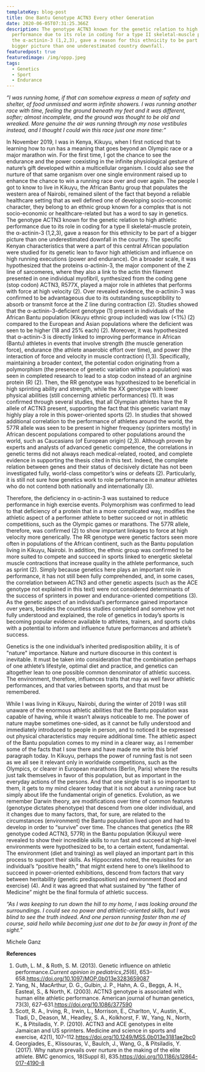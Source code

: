```yaml
---
templateKey: blog-post
title: One Bantu Genotype ACTN3 Every other Generation
date: 2020-06-05T07:31:25.366Z
description: The genotype ACTN3 known for the genetic relation to high athletic
  performance due to its role in coding for a type II skeletal-muscle protein,
  the α-actinin-3 (1,2,3), gave a reason for this ethnicity to be part of a
  bigger picture than one underestimated country downfall.
featuredpost: true
featuredimage: /img/oppp.jpeg
tags:
  - Genetics
  - Sport
  - Endurance
---
```

*“I was running home, if that can somehow express a mean of safety and shelter, of food unmissed and worm infinite showers. I was running another race with time, feeling the ground beneath my feet and it was different, softer; almost incomplete, and the ground was thought to be old and wreaked. More genuine the air was running through my nose vestibules instead, and I thought I could win this race just one more time:”*

In November 2019, I was in Kenya, Kikuyu, when I first noticed that to learning how to run has a meaning that goes beyond an Olympic race or a major marathon win. For the first time, I got the chance to see the endurance and the power coexisting in the infinite physiological gesture of nature’s gift developed within a multicellular organism. I could also see the nurture of that same organism over one single environment raised up to enhance the chance to win a running race over and over again.                                                                                                                               The people I got to know to live in Kikuyu, the African Bantu group that populates the western area of Nairobi, remained silent of the fact that beyond a reliable healthcare setting that as well defined one of developing socio-economic character, they belong to an ethnic group known for a complex that is not socio-economic or healthcare-related but has a word to say in genetics.                        The genotype ACTN3 known for the genetic relation to high athletic performance due to its role in coding for a type II skeletal-muscle protein, the α-actinin-3 (1,2,3), gave a reason for this ethnicity to be part of a bigger picture than one underestimated downfall in the country.                                                                   The specific Kenyan characteristics that were a part of this central African population were studied for its genetic lean to favor high athleticism and influence on high running executions (power and endurance).                                                On a broader scale, it was hypothesized that the proteins α-actinin-3, the major component of the Z line of sarcomeres, where they also a link to the actin thin filament presented in one individual myofibril, synthesized from the coding gene (stop codon) ACTN3, R577X, played a major role in athletes that performs with force at high velocity (2). Over revealed evidence, the α-actinin-3 was confirmed to be advantageous due to its outstanding susceptibility to absorb or transmit force at the Z line during contraction (2).                                                              Studies showed that the α-actinin-3-deficient genotype (1) present in individuals of the African Bantu population (Kikuyu ethnic group included) was low (<1%) (2) compared to the European and Asian populations where the deficient was seen to be higher (18 and 25% each) (2). Moreover, it was hypothesized that α-actinin-3 is directly linked to improving performance in African (Bantu) athletes in events that involve strength (the muscle generation force), endurance (the athlete anaerobic effort over time), and power (the interaction of force and velocity in muscle contraction) (1,3).                                                                                                      Specifically, maintaining a broader context, the potential codon originating from a polymorphism (the presence of genetic variation within a population) was seen in completed research to lead to a stop codon instead of an arginine protein (R) (2). Then, the RR genotype was hypothesized to be beneficial in high sprinting ability and strength, while the XX genotype with lower physical abilities (still concerning athletic performances) (1). It was confirmed through several studies, that all Olympian athletes have the R allele of ACTN3 present, supporting the fact that this genetic variant may highly play a role in this power-oriented sports (2).            In studies that showed additional correlation to the performance of athletes around the world, the 577R allele was seen to be present in higher frequency (sprinters mostly) in African descent populations compared to other populations around the world, such as Caucasians (of European origin) (2,3).                              Although proven by experts and analysts of advanced genetic competence, the correlations in genetic terms did not always reach medical-related, rooted, and complete evidence in supporting the thesis cited in this text. Indeed, the complete relation between genes and their status of decisively dictate has not been investigated fully, world-class competitor’s wins or defeats (2). Particularly, it is still not sure how genetics work to role performance in amateur athletes who do not contend both nationally and internationally (3).

Therefore, the deficiency in α-actinin-3 was sustained to reduce performance in high exercise events. Polymorphism was confirmed to lead to that deficiency of a protein that in a more complicated way, modifies the athletic aspect of a performer athlete to better succeed or not in athletic competitions, such as the Olympic games or marathons. The 577R allele, therefore, was confirmed (2) to show important linkages to force at high velocity more generically.                           The RR genotype were genetic factors seen more often in populations of the African continent, such as the Bantu population living in Kikuyu, Nairobi. In addition, the ethnic group was confirmed to be more suited to compete and succeed in sports linked to energetic skeletal muscle contractions that increase quality in the athlete performance, such as sprint (2).                                                Simply because genetics here plays an important role in performance, it has not still been fully comprehended, and, in some cases, the correlation between ACTN3 and other genetic aspects (such as the ACE genotype not explained in this text) were not considered determinants of the success of sprinters in power and endurance-oriented competitions (3).                                                                             As the genetic aspect of an individual’s performance gained importance over years, besides the countless studies completed and somehow yet not fully understood and explained, the role of genetics in today’s sports is becoming popular evidence available to athletes, trainers, and sports clubs with a potential to inform and influence future performances and athlete’s success.

Genetics is the one individual’s inherited predisposition ability, it is of "nature" importance. Nature and nurture discourse in this context is inevitable. It must be taken into consideration that the combination perhaps of one athlete’s lifestyle, optimal diet and practice, and genetics can altogether lean to one possible common denominator of athletic success. The environment, therefore, influences traits that may as well favor athletic performances, and that varies between sports, and that must be remembered.                                                                        

While I was living in Kikuyu, Nairobi, during the winter of 2019 I was still unaware of the enormous athletic abilities that the Bantu population was capable of having, while it wasn’t always noticeable to me.                                                                           The power of nature maybe sometimes one-sided, as it cannot be fully understood and immediately introduced to people in person, and to noticed it be expressed out physical characteristics may require additional time. The athletic aspect of the Bantu population comes to my mind in a clearer way, as I remember some of the facts that I sow there and have made me write this brief paragraph today.                                                                                                                                      In Kikuyu, perhaps the power of running fast is not seen as we all see it relevant only in worldwide competitions, such as the Olympics, or clearer in European marathons (Berlin, Paris) where the results just talk themselves in favor of this population, but as important in the everyday actions of the persons. And that one single trait is so important to them, it gets to my mind clearer today that it is not about a running race but simply about life the fundamental origin of genetics. Evolution, as we remember Darwin theory, are modifications over time of common features (genotype dictates phenotype) that descend from one older individual, and it changes due to many factors, that, for sure, are related to the circumstances (environment) the Bantu population lived upon and had to develop in order to “survive” over time.                                                                                         The chances that genetics (the RR genotype coded ACTN3, 577R) in the Bantu population (Kikuyu) were revealed to show their incredible skills to run fast and succeed at high-level environments were hypothesized to be, to a certain extent, fundamental. The environment (diet and training) as well played an important part in this process to support their skills.                                                                          As Hippocrates noted, the requisites for an individual’s “positive health,” that might extend here to one’s likelihood to succeed in power-oriented exhibitions, descend from factors that vary between heritability (genetic predisposition) and environment (food and exercise) (4). And it was agreed that what sustained by “the father of Medicine” might be the final formula of athletic success.

*“As I was keeping to run down the hill to my home, I was looking around the surroundings. I could see no power and athletic-oriented skills, but I was blind to see the truth indeed. And one person running faster than me of course, said hello while becoming just one dot to be far away in front of the sight.”*

Michele Ganz

**References**

1. Guth, L. M., & Roth, S. M. (2013). Genetic influence on athletic performance.*Current opinion in pediatrics*,*25*(6), 653–658.<https://doi.org/10.1097/MOP.0b013e3283659087>
2. Yang, N., MacArthur, D. G., Gulbin, J. P., Hahn, A. G., Beggs, A. H., Easteal, S., & North, K. (2003). ACTN3 genotype is associated with human elite athletic performance. American journal of human genetics, 73(3), 627–631.<https://doi.org/10.1086/377590>
3. Scott, R. A., Irving, R., Irwin, L., Morrison, E., Charlton, V., Austin, K., Tladi, D., Deason, M., Headley, S. A., Kolkhorst, F. W., Yang, N., North, K., & Pitsiladis, Y. P. (2010). ACTN3 and ACE genotypes in elite Jamaican and US sprinters. Medicine and science in sports and exercise, 42(1), 107–112.<https://doi.org/10.1249/MSS.0b013e3181ae2bc0>
4. Georgiades, E., Klissouras, V., Baulch, J., Wang, G., & Pitsiladis, Y. (2017). Why nature prevails over nurture in the making of the elite athlete. BMC genomics, 18(Suppl 8), 835.<https://doi.org/10.1186/s12864-017-4190-8>